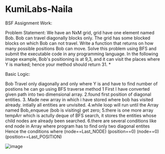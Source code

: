 # KumiLabs-Naila
BSF Assignment Work:

Problem Statement:
We have an NxM grid, grid have one element named Bob. Bob can travel diagonally blocks only. The grid has some blocked blocks on which Bob can not travel. Write a function that returns on how many possible positions Bob can move. Solve this problem using BFS and submit the executable code in any programming language. In the following image example, Bob's positioning is at 9,3, and it can visit the places where Y is marked; hence your method should return 31. *

Basic Logic:

Bob Travel only  diagonally and only where Y is and have to find number of postions he can go using BFS traverse method
1 First I have converted given path into two dimensional array.
2.found first position of diagonal entities.
3. Made new array in which i have stored where bob has visited already. intially all entities are unvisited.
4.while loop will run until the Array named Bob_enqueue (bob is visiting) get zero;
5.there is one more array tempArr which is actully deque of BFS search, it stores the entities whose child nodes are already been searched.
6.there are several conditions like end node in Array where program has to find only two diagonal entites
Hence the conditions
   where (node==Last_NODE)
(position==0)
(node==0)
(position==Last_POSITION)


![image](https://user-images.githubusercontent.com/97286530/148771327-fcab3fd9-efe1-4a8e-ae11-ab9630f5d10f.png)

